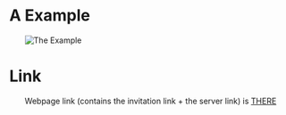 # A Example
  
&nbsp;&nbsp;&nbsp;&nbsp;&nbsp;&nbsp; ![The Example](https://media.giphy.com/media/WZztLeJKIjEug0Px96/giphy.gif)

# Link
&nbsp;&nbsp;&nbsp;&nbsp;&nbsp;&nbsp; Webpage link (contains the invitation link + the server link) is [THERE](https://coolcraft.ovh/memeshub)
